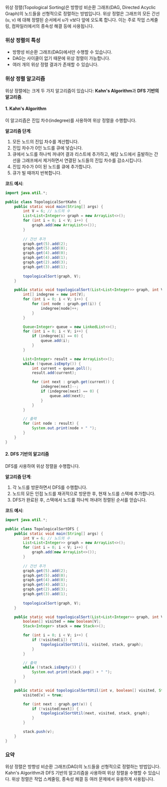 위상 정렬(Topological Sorting)은 방향성 비순환 그래프(DAG, Directed Acyclic Graph)의 노드들을 선형적으로 정렬하는 방법입니다. 위상 정렬은 그래프의 모든 간선 (u, v) 에 대해 정렬된 순서에서 u가 v보다 앞에 오도록 합니다. 이는 주로 작업 스케줄링, 컴파일러에서의 종속성 해결 등에 사용됩니다.

### 위상 정렬의 특성
- 방향성 비순환 그래프(DAG)에서만 수행할 수 있습니다.
- DAG는 사이클이 없기 때문에 위상 정렬이 가능합니다.
- 여러 개의 위상 정렬 결과가 존재할 수 있습니다.

### 위상 정렬 알고리즘
위상 정렬에는 크게 두 가지 알고리즘이 있습니다: **Kahn's Algorithm**과 **DFS 기반의 알고리즘**.

#### 1. Kahn's Algorithm
이 알고리즘은 진입 차수(indegree)를 사용하여 위상 정렬을 수행합니다.

**알고리즘 단계**:
1. 모든 노드의 진입 차수를 계산합니다.
2. 진입 차수가 0인 노드를 큐에 넣습니다.
3. 큐에서 노드를 하나씩 꺼내어 결과 리스트에 추가하고, 해당 노드에서 출발하는 간선을 그래프에서 제거하면서 연결된 노드들의 진입 차수를 감소시킵니다.
4. 진입 차수가 0이 된 노드를 큐에 추가합니다.
5. 큐가 빌 때까지 반복합니다.

**코드 예시**:

```java
import java.util.*;

public class TopologicalSortKahn {
    public static void main(String[] args) {
        int V = 6; // 노드의 수
        List<List<Integer>> graph = new ArrayList<>();
        for (int i = 0; i < V; i++) {
            graph.add(new ArrayList<>());
        }
        
        // 간선 추가
        graph.get(5).add(2);
        graph.get(5).add(0);
        graph.get(4).add(0);
        graph.get(4).add(1);
        graph.get(2).add(3);
        graph.get(3).add(1);
        
        topologicalSort(graph, V);
    }

    public static void topologicalSort(List<List<Integer>> graph, int V) {
        int[] indegree = new int[V];
        for (int i = 0; i < V; i++) {
            for (int node : graph.get(i)) {
                indegree[node]++;
            }
        }

        Queue<Integer> queue = new LinkedList<>();
        for (int i = 0; i < V; i++) {
            if (indegree[i] == 0) {
                queue.add(i);
            }
        }

        List<Integer> result = new ArrayList<>();
        while (!queue.isEmpty()) {
            int current = queue.poll();
            result.add(current);

            for (int next : graph.get(current)) {
                indegree[next]--;
                if (indegree[next] == 0) {
                    queue.add(next);
                }
            }
        }

        // 출력
        for (int node : result) {
            System.out.print(node + " ");
        }
    }
}
```

#### 2. DFS 기반의 알고리즘
DFS를 사용하여 위상 정렬을 수행합니다.

**알고리즘 단계**:
1. 각 노드를 방문하면서 DFS를 수행합니다.
2. 노드의 모든 인접 노드를 재귀적으로 방문한 후, 현재 노드를 스택에 추가합니다.
3. DFS가 완료된 후, 스택에서 노드를 하나씩 꺼내어 정렬된 순서를 얻습니다.

**코드 예시**:

```java
import java.util.*;

public class TopologicalSortDFS {
    public static void main(String[] args) {
        int V = 6; // 노드의 수
        List<List<Integer>> graph = new ArrayList<>();
        for (int i = 0; i < V; i++) {
            graph.add(new ArrayList<>());
        }
        
        // 간선 추가
        graph.get(5).add(2);
        graph.get(5).add(0);
        graph.get(4).add(0);
        graph.get(4).add(1);
        graph.get(2).add(3);
        graph.get(3).add(1);
        
        topologicalSort(graph, V);
    }

    public static void topologicalSort(List<List<Integer>> graph, int V) {
        boolean[] visited = new boolean[V];
        Stack<Integer> stack = new Stack<>();

        for (int i = 0; i < V; i++) {
            if (!visited[i]) {
                topologicalSortUtil(i, visited, stack, graph);
            }
        }

        // 출력
        while (!stack.isEmpty()) {
            System.out.print(stack.pop() + " ");
        }
    }

    public static void topologicalSortUtil(int v, boolean[] visited, Stack<Integer> stack, List<List<Integer>> graph) {
        visited[v] = true;

        for (int next : graph.get(v)) {
            if (!visited[next]) {
                topologicalSortUtil(next, visited, stack, graph);
            }
        }

        stack.push(v);
    }
}
```

### 요약
위상 정렬은 방향성 비순환 그래프(DAG)의 노드들을 선형적으로 정렬하는 방법입니다. Kahn's Algorithm과 DFS 기반의 알고리즘을 사용하여 위상 정렬을 수행할 수 있습니다. 위상 정렬은 작업 스케줄링, 종속성 해결 등 여러 문제에서 유용하게 사용됩니다.